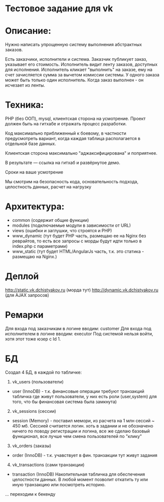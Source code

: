 # Тестовое задание для vk

# Описание:
Нужно написать упрощенную систему выполнения абстрактных заказов.

Есть заказчики, исполнители и система.
Заказчик публикует заказ, указывает его стоимость.
Исполнитель видит ленту заказов, доступных для исполнения.
Исполнитель кликает "выполнить" на заказе, ему на счет зачисляется сумма за вычетом комиссии системы.
У одного заказа может быть только один исполнитель. Когда заказ выполнен - он исчезает из ленты.

# Техника:
PHP (без ООП), mysql, клиентская сторона на усмотрение. Проект должен быть на гитхабе и отражать процесс разработки.

Код максимально приближенный к боевому, в частности предусмотреть вариант, когда каждая таблица располагается в отдельной базе данных.

Клиентская сторона максимально "аджаксифицирована" и поприятнее.

В результате — ссылка на гитхаб и развёрнутое демо.

Сроки на ваше усмотрение

Мы смотрим на безопасность кода, основательность подхода, целостность данных, расчет на нагрузку


# Архитектура:
- common (содержит общие функции)
- modules (подключаемые модули в зависимости от URL)
- views (ошибки и заглушки, что строятся и PHP)
- www_dynamic (тут будет PHP часть, размещаю ее на Nginx без реврайтов, то есть все запросы с морды будут идти только в index.php с параметрами)
- www_static (тут будет HTML/AngularJs часть, т.к. это статика - размещаю на Nginx.)

# Деплой
http://static.vk.dchistyakov.ru (морда тут)
http://dynamic.vk.dchistyakov.ru (для AJAX запросов)

# Ремарки
Для входа под заказчикам в логине вводим: customer
Для входа под исполнителем в логине вводим: executor
Под системой нельзя войти, хотя этот тоже юзер с Id 1.

# БД
Создал 4 БД, в каждой по табличке:
1. vk_users (пользователи)
- user (InnoDB) - т.к. финансовые операции требуют транзакций
табличка где живут пользователи, у них есть роли (user,system) для того, что бы финансовая система была замкнута)

2. vk_sessions (сессии)
- session (Memory) - поставил мемори, из расчета на 1 млн сессий ~ 450 мб. Сессией считается логин.
хоть в задании и не обозначено ничего по поводу регистрации и логина, все же сделаю базовый функционал, все лучше чем смена пользователей по "клику"

3. vk_orders (заказы)
- order (InnoDB) - т.к. учавствует в фин. транзакции
тут живут задания

4. vk_transactions (сами транзакции)
- transaction (InnoDB)
Накопительная табличка для обеспечения целостности данных. В любой момент позволит откатить ту или иную транзакцию или посмотреть историю.


... переходим к бекенду

